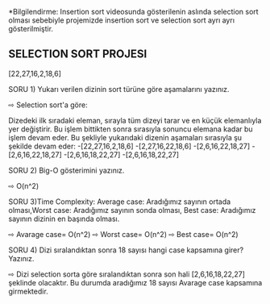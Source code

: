 *Bilgilendirme: Insertion sort videosunda gösterilenin aslında selection sort olması sebebiyle projemizde insertion sort ve selection sort ayrı ayrı gösterilmiştir.

SELECTION SORT PROJESI
----------------------
[22,27,16,2,18,6] 

SORU 1) Yukarı verilen dizinin sort türüne göre aşamalarını yazınız.

⇨ Selection sort'a göre:

Dizedeki ilk sıradaki eleman, sırayla tüm dizeyi tarar ve en küçük elemanlıyla yer değiştirir. Bu işlem bittikten sonra sırasıyla sonuncu elemana kadar bu işlem devam eder. Bu şekliyle yukarıdaki dizenin aşamaları sırasıyla şu şekilde devam eder:
-[22,27,16,2,18,6]
-[2,27,16,22,18,6] 
-[2,6,16,22,18,27] 
-[2,6,16,22,18,27]
-[2,6,16,18,22,27]
-[2,6,16,18,22,27]

SORU 2) Big-O gösterimini yazınız.

⇨ O(n^2)

SORU 3)Time Complexity: Average case: Aradığımız sayının ortada olması,Worst case: Aradığımız sayının sonda olması, Best case: Aradığımız sayının dizinin en başında olması.

⇨ Avarage case= O(n^2)
⇨ Worst case= O(n^2)
⇨ Best case= O(n^2)

SORU 4) Dizi sıralandıktan sonra 18 sayısı hangi case kapsamına girer? Yazınız.

⇨ Dizi selection sorta göre sıralandıktan sonra son hali [2,6,16,18,22,27] şeklinde olacaktır. 
Bu durumda aradığımız 18 sayısı Avarage case kapsamına girmektedir.
